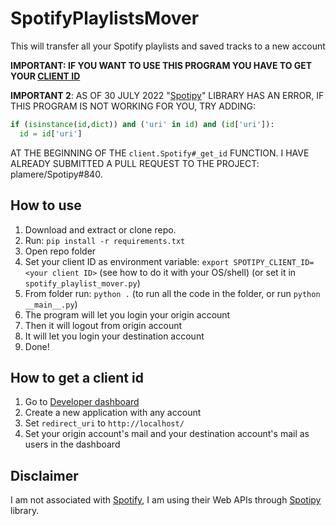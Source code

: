 # SpotifyPlaylistsMover

This will transfer all your Spotify playlists and saved tracks to a new account

**IMPORTANT: IF YOU WANT TO USE THIS PROGRAM YOU HAVE TO GET YOUR [CLIENT ID](#how-to-get-a-client-id)**

**IMPORTANT 2**: AS OF 30 JULY 2022 "[Spotipy](http://spotipy.readthedocs.org/)" LIBRARY HAS AN ERROR, IF THIS PROGRAM IS NOT WORKING FOR YOU, TRY ADDING:
```python
if (isinstance(id,dict)) and ('uri' in id) and (id['uri']):
  id = id['uri']
```
AT THE BEGINNING OF THE `client.Spotify#_get_id` FUNCTION.
I HAVE ALREADY SUBMITTED A PULL REQUEST TO THE PROJECT: plamere/Spotipy#840.


## How to use

1. Download and extract or clone repo.
2. Run: `pip install -r requirements.txt`
3. Open repo folder
4. Set your client ID as environment variable: `export SPOTIPY_CLIENT_ID=<your client ID>` (see how to do it with your OS/shell) (or set it in `spotify_playlist_mover.py`)
5. From folder run: `python .` (to run all the code in the folder, or run `python __main__.py`)
6. The program will let you login your origin account
7. Then it will logout from origin account
8. It will let you login your destination account
9. Done!

## How to get a client id

1. Go to [Developer dashboard](https://developer.spotify.com/dashboard)
2. Create a new application with any account
3. Set `redirect_uri` to `http://localhost/`
4. Set your origin account's mail and your destination account's mail as users in the dashboard


## Disclaimer
I am not associated with [Spotify](https://www.spotify.com/), I am using their Web APIs through [Spotipy](http://spotipy.readthedocs.org/) library.
